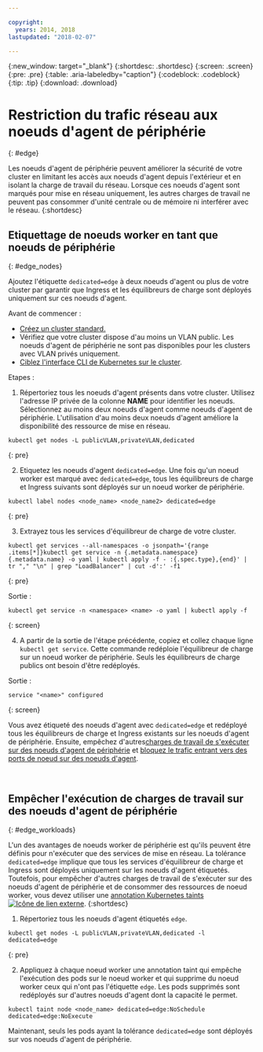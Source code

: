 ```yaml
---

copyright:
  years: 2014, 2018
lastupdated: "2018-02-07"

---
```


{:new_window: target="_blank"}
{:shortdesc: .shortdesc}
{:screen: .screen}
{:pre: .pre}
{:table: .aria-labeledby="caption"}
{:codeblock: .codeblock}
{:tip: .tip}
{:download: .download}

# Restriction du trafic réseau aux noeuds d'agent de périphérie
{: #edge}

Les noeuds d'agent de périphérie peuvent améliorer la sécurité de votre cluster en limitant les accès aux noeuds d'agent depuis l'extérieur et en isolant la charge de travail du réseau. Lorsque ces noeuds d'agent sont marqués pour mise en réseau uniquement, les autres charges de travail ne peuvent pas consommer d'unité centrale ou de mémoire ni interférer avec le réseau.
{:shortdesc}



## Etiquettage de noeuds worker en tant que noeuds de périphérie
{: #edge_nodes}

Ajoutez l'étiquette `dedicated=edge` à deux noeuds d'agent ou plus de votre cluster par garantir que Ingress et les équilibreurs de charge sont déployés uniquement sur ces noeuds d'agent.

Avant de commencer :

- [Créez un cluster standard.
](cs_clusters.html#clusters_cli)
- Vérifiez que votre cluster dispose d'au moins un VLAN public. Les noeuds d'agent de périphérie ne sont pas disponibles pour les clusters avec VLAN privés uniquement.
- [Ciblez l'interface CLI de Kubernetes sur le cluster](cs_cli_install.html#cs_cli_configure).

Etapes :

1. Répertoriez tous les noeuds d'agent présents dans votre cluster. Utilisez l'adresse IP privée de la colonne **NAME** pour identifier les noeuds. Sélectionnez au moins deux noeuds d'agent comme noeuds d'agent de périphérie. L'utilisation d'au moins deux noeuds d'agent améliore la disponibilité des ressource de mise en réseau.

  ```
  kubectl get nodes -L publicVLAN,privateVLAN,dedicated
  ```
  {: pre}

2. Etiquetez les noeuds d'agent `dedicated=edge`. Une fois qu'un noeud worker est marqué avec `dedicated=edge`, tous les équilibreurs de charge et Ingress suivants sont déployés sur un noeud worker de périphérie.

  ```
  kubectl label nodes <node_name> <node_name2> dedicated=edge
  ```
  {: pre}

3. Extrayez tous les services d'équilibreur de charge de votre cluster.

  ```
  kubectl get services --all-namespaces -o jsonpath='{range .items[*]}kubectl get service -n {.metadata.namespace} {.metadata.name} -o yaml | kubectl apply -f - :{.spec.type},{end}' | tr "," "\n" | grep "LoadBalancer" | cut -d':' -f1
  ```
  {: pre}

  Sortie :

  ```
  kubectl get service -n <namespace> <name> -o yaml | kubectl apply -f
  ```
  {: screen}

4. A partir de la sortie de l'étape précédente, copiez et collez chaque ligne `kubectl get service`. Cette commande redéploie l'équilibreur de charge sur un noeud worker de périphérie. Seuls les équilibreurs de charge publics ont besoin d'être redéployés.

  Sortie :

  ```
  service "<name>" configured
  ```
  {: screen}

Vous avez étiqueté des noeuds d'agent avec `dedicated=edge` et redéployé tous les équilibreurs de charge et Ingress existants sur les noeuds d'agent de périphérie. Ensuite, empêchez d'autres[charges de travail de s'exécuter sur des noeuds d'agent de périphérie](#edge_workloads) et [bloquez le trafic entrant vers des ports de noeud sur des noeuds d'agent](cs_network_policy.html#block_ingress).

<br />


## Empêcher l'exécution de charges de travail sur des noeuds d'agent de périphérie
{: #edge_workloads}

L'un des avantages de noeuds worker de périphérie est qu'ils peuvent être définis pour n'exécuter que des services de mise en réseau. La tolérance `dedicated=edge` implique que tous les services d'équilibreur de charge et Ingress sont déployés uniquement sur les noeuds d'agent étiquetés. Toutefois, pour empêcher d'autres charges de travail de s'exécuter sur des noeuds d'agent de périphérie et de consommer des ressources de noeud worker, vous devez utiliser une [annotation Kubernetes taints![Icône de lien externe](../icons/launch-glyph.svg "Icône de lien externe")](https://kubernetes.io/docs/concepts/configuration/taint-and-toleration/).
{:shortdesc}

1. Répertoriez tous les noeuds d'agent étiquetés `edge`.

  ```
  kubectl get nodes -L publicVLAN,privateVLAN,dedicated -l dedicated=edge
  ```
  {: pre}

2. Appliquez à chaque noeud worker une annotation taint qui empêche l'exécution des pods sur le noeud worker et qui supprime du noeud worker ceux qui n'ont pas l'étiquette `edge`. Les pods supprimés sont redéployés sur d'autres noeuds d'agent dont la capacité le permet.

  ```
  kubectl taint node <node_name> dedicated=edge:NoSchedule dedicated=edge:NoExecute
  ```

Maintenant, seuls les pods ayant la tolérance `dedicated=edge` sont déployés sur vos noeuds d'agent de périphérie.
